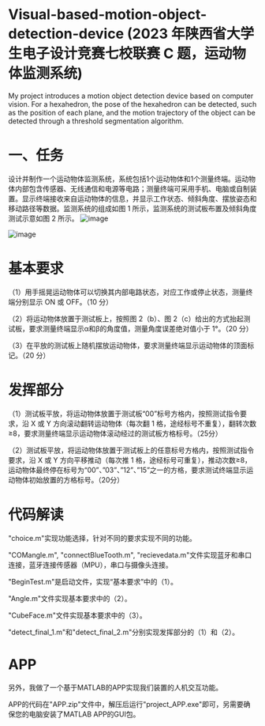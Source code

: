 # Visual-based-motion-object-detection-device (2023 年陕西省大学生电子设计竞赛七校联赛 C 题，运动物体监测系统)

My project introduces a motion object detection device based on computer vision. For a hexahedron, the pose of the hexahedron can be detected, such as the position of each plane, and the motion trajectory of the object can be detected through a threshold segmentation algorithm.

# 一、任务
设计并制作一个运动物体监测系统，系统包括1个运动物体和1个测量终端。运动物体内部包含传感器、无线通信和电源等电路；测量终端可采用手机、电脑或自制装置。显示终端接收来自运动物体的信息，并显示工作状态、倾斜角度、摆放姿态和移动路径等数据。监测系统的组成如图 1 所示，监测系统的测试板布置及倾斜角度测试示意如图 2 所示。
![image](https://github.com/psycho-ygq/Visual-based-motion-object-detection-device/assets/78340742/a97c282e-9ed0-41f9-98bc-4977218c2fed)

![image](https://github.com/psycho-ygq/Visual-based-motion-object-detection-device/assets/78340742/70f0f210-4e5c-441a-b1b4-c7397d23475f)
# 基本要求
（1）用手摇晃运动物体可以切换其内部电路状态，对应工作或停止状态，测量终端分别显示 ON 或 OFF。（10 分）
  
（2）将运动物体放置于测试板上，按照图 2（b）、图 2（c）给出的方式抬起测试板，要求测量终端显示α和β的角度值，测量角度误差绝对值小于 1°。（20 分）
  
（3）在平放的测试板上随机摆放运动物体，要求测量终端显示运动物体的顶面标记。（20 分）

# 发挥部分
（1）测试板平放，将运动物体放置于测试板“00”标号方格内，按照测试指令要求，沿 X 或 Y 方向滚动翻转运动物体（每次翻 1 格，途经标号不重复），翻转次数≥8，要求测量终端显示运动物体滚动经过的测试板方格标号。（25分）

（2）测试板平放，将运动物体放置于测试板上的任意标号方格内，按照测试指令要求，沿 X 或 Y 方向平移推动（每次推 1 格，途经标号可重复），推动次数≥8，运动物体最终停在标号为“00”、”03”、”12”、”15”之一的方格，要求测试终端显示运动物体初始放置的方格标号。（20分）

# 代码解读

"choice.m"实现功能选择，针对不同的要求实现不同的功能。

"COMangle.m", "connectBlueTooth.m", "recievedata.m"文件实现蓝牙和串口连接，蓝牙连接传感器（MPU），串口与摄像头连接。

"BeginTest.m"是启动文件，实现“基本要求”中的（1）。

"Angle.m"文件实现基本要求中的（2）。

"CubeFace.m"文件实现基本要求中的（3）。

"detect_final_1.m"和"detect_final_2.m"分别实现发挥部分的（1）和（2）。

# APP

另外，我做了一个基于MATLAB的APP实现我们装置的人机交互功能。

APP的代码在"APP.zip"文件中，解压后运行"project_APP.exe"即可，另需要确保您的电脑安装了MATLAB APP的GUI包。







